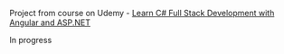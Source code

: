 Project from course on Udemy - [Learn C# Full Stack Development with Angular and ASP.NET](https://www.udemy.com/course/master-fullstack-web-development-with-angular-and-csharp-aspnet/?couponCode=LETSLEARNNOW)

In progress
